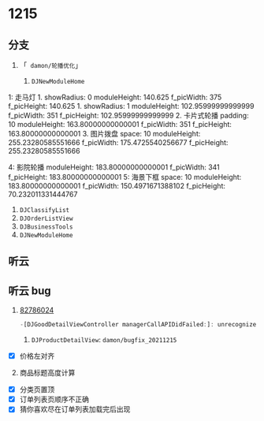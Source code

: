 # 1215

## 分支

1. 「` damon/轮播优化`」

	1. `DJNewModuleHome`

1: 走马灯
	1. showRadius: 0
		moduleHeight: 140.625
		f_picWidth: 375
		f_picHeight: 140.625
	1. showRadius: 1
		moduleHeight: 102.95999999999999
		f_picWidth: 351
		f_picHeight: 102.95999999999999
2. 卡片式轮播
	padding: 10
	moduleHeight: 163.80000000000001
	f_picWidth: 351
	f_picHeight: 163.80000000000001
3. 图片拨盘
	space: 10
	moduleHeight: 255.23280585551666
	f_picWidth: 175.4725540256677
	f_picHeight: 255.23280585551666

4: 影院轮播
	moduleHeight: 183.80000000000001
	f_picWidth: 341
	f_picHeight: 183.80000000000001
5: 海景下框
	space: 10
	moduleHeight: 183.80000000000001
	f_picWidth: 150.4971671388102
	f_picHeight: 70.232011331444767

1. `DJClassifyList`
1. `DJOrderListView`
1. `DJBusinessTools`
1. `DJNewModuleHome`


## 听云

## 听云 bug
1. [82786024](https://report.tingyun.com/mobile-web/#/detail/crashDetail?mobileAppId=25370&endTime=2021-12-2%2016:29&timePeriod=10080&crashReportId=0&mobileCrashId=82786024&mobileAppVersionId=&mobileAppVersionFilterId=&agentType=1&mobileAppVersionIdStr=)
	```js
	-[DJGoodDetailViewController managerCallAPIDidFailed:]: unrecognized selector sent to instance 0x1360ea800
	```
	1. `DJProductDetailView`: `damon/bugfix_20211215`




- [x] 价格左对齐
2. 商品标题高度计算
- [x] 分类页置顶
- [x] 订单列表页顺序不正确
- [x] 猜你喜欢尽在订单列表加载完后出现